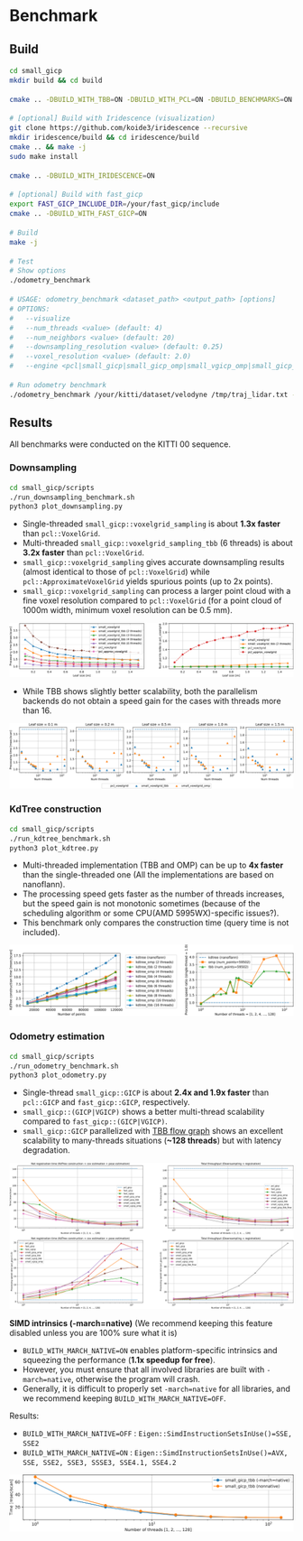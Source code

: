 # Benchmark

## Build

```bash
cd small_gicp
mkdir build && cd build

cmake .. -DBUILD_WITH_TBB=ON -DBUILD_WITH_PCL=ON -DBUILD_BENCHMARKS=ON

# [optional] Build with Iridescence (visualization)
git clone https://github.com/koide3/iridescence --recursive
mkdir iridescence/build && cd iridescence/build
cmake .. && make -j 
sudo make install

cmake .. -DBUILD_WITH_IRIDESCENCE=ON

# [optional] Build with fast_gicp
export FAST_GICP_INCLUDE_DIR=/your/fast_gicp/include
cmake .. -DBUILD_WITH_FAST_GICP=ON

# Build
make -j

# Test
# Show options
./odometry_benchmark

# USAGE: odometry_benchmark <dataset_path> <output_path> [options]
# OPTIONS:
#   --visualize
#   --num_threads <value> (default: 4)
#   --num_neighbors <value> (default: 20)
#   --downsampling_resolution <value> (default: 0.25)
#   --voxel_resolution <value> (default: 2.0)
#   --engine <pcl|small_gicp|small_gicp_omp|small_vgicp_omp|small_gicp_tbb|small_vgicp_tbb|small_vgicp_model_tbb|small_gicp_tbb_flow> (default: small_gicp)

# Run odometry benchmark
./odometry_benchmark /your/kitti/dataset/velodyne /tmp/traj_lidar.txt --visualize --num_threads 16 --engine small_gicp_tbb
```

## Results

All benchmarks were conducted on the KITTI 00 sequence.

### Downsampling

```bash
cd small_gicp/scripts
./run_downsampling_benchmark.sh
python3 plot_downsampling.py
```

- Single-threaded `small_gicp::voxelgrid_sampling` is about **1.3x faster** than `pcl::VoxelGrid`.
- Multi-threaded `small_gicp::voxelgrid_sampling_tbb` (6 threads) is about **3.2x faster** than `pcl::VoxelGrid`.
- `small_gicp::voxelgrid_sampling` gives accurate downsampling results (almost identical to those of `pcl::VoxelGrid`) while `pcl::ApproximateVoxelGrid` yields spurious points (up to 2x points).
- `small_gicp::voxelgrid_sampling` can process a larger point cloud with a fine voxel resolution compared to `pcl::VoxelGrid` (for a point cloud of 1000m width, minimum voxel resolution can be 0.5 mm).

![downsampling_comp](docs/assets/downsampling_comp.png)

- While TBB shows slightly better scalability, both the parallelism backends do not obtain a speed gain for the cases with threads more than 16.

![downsampling_threads](docs/assets/downsampling_threads.png)

### KdTree construction

```bash
cd small_gicp/scripts
./run_kdtree_benchmark.sh
python3 plot_kdtree.py
```

- Multi-threaded implementation (TBB and OMP) can be up to **4x faster** than the single-threaded one (All the implementations are based on nanoflann).
- The processing speed gets faster as the number of threads increases, but the speed gain is not monotonic sometimes (because of the scheduling algorithm or some CPU(AMD 5995WX)-specific issues?).
- This benchmark only compares the construction time (query time is not included). 

![kdtree_time](docs/assets/kdtree_time.png)

### Odometry estimation

```bash
cd small_gicp/scripts
./run_odometry_benchmark.sh
python3 plot_odometry.py
```

- Single-thread `small_gicp::GICP` is about **2.4x and 1.9x faster** than `pcl::GICP` and `fast_gicp::GICP`, respectively.
- `small_gicp::(GICP|VGICP)` shows a better multi-thread scalability compared to `fast_gicp::(GICP|VGICP)`.
- `small_gicp::GICP` parallelized with [TBB flow graph](src/odometry_benchmark_small_gicp_tbb_flow.cpp) shows an excellent scalability to many-threads situations (**~128 threads**) but with latency degradation.

![odometry_time](docs/assets/odometry_time.png)

**SIMD intrinsics (-march=native)** (We recommend keeping this feature disabled unless you are 100% sure what it is)

- `BUILD_WITH_MARCH_NATIVE=ON` enables platform-specific intrinsics and squeezing the performance (**1.1x speedup for free**).
- However, you must ensure that all involved libraries are built with `-march=native`, otherwise the program will crash.
- Generally, it is difficult to properly set `-march=native` for all libraries, and we recommend keeping `BUILD_WITH_MARCH_NATIVE=OFF`.

Results:
- `BUILD_WITH_MARCH_NATIVE=OFF` : `Eigen::SimdInstructionSetsInUse()=SSE, SSE2`
- `BUILD_WITH_MARCH_NATIVE=ON` : `Eigen::SimdInstructionSetsInUse()=AVX, SSE, SSE2, SSE3, SSSE3, SSE4.1, SSE4.2`

![odometry_native](docs/assets/odometry_native.png)